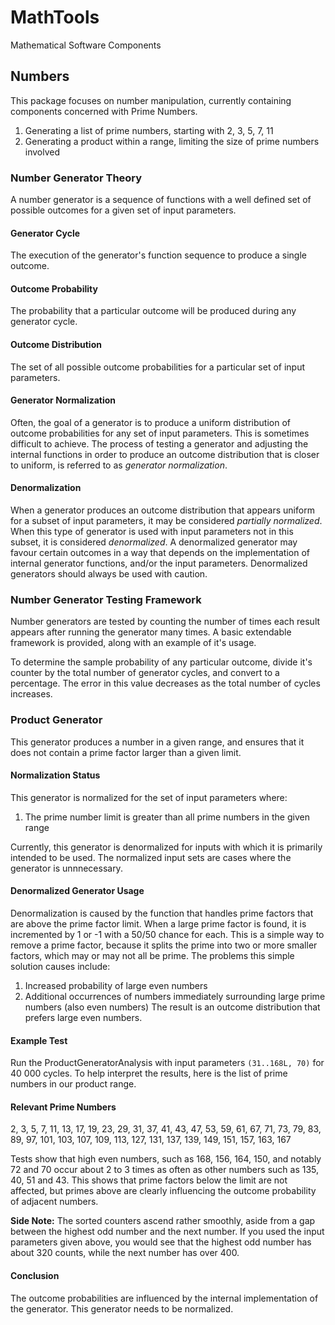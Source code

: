 # MathTools
Mathematical Software Components

## Numbers ##
This package focuses on number manipulation, currently containing components concerned with Prime Numbers.
1. Generating a list of prime numbers, starting with 2, 3, 5, 7, 11
2. Generating a product within a range, limiting the size of prime numbers involved

### Number Generator Theory ###
A number generator is a sequence of functions with a well defined set of possible outcomes for a given set of input parameters. 

#### Generator Cycle
The execution of the generator's function sequence to produce a single outcome.

#### Outcome Probability
The probability that a particular outcome will be produced during any generator cycle.

#### Outcome Distribution
The set of all possible outcome probabilities for a particular set of input parameters.

#### Generator Normalization
Often, the goal of a generator is to produce a uniform distribution of outcome probabilities for any set of input parameters. This is sometimes difficult to achieve. The process of testing a generator and adjusting the internal functions in order to produce an outcome distribution that is closer to uniform, is referred to as *generator normalization*. 

#### Denormalization
When a generator produces an outcome distribution that appears uniform for a subset of input parameters, it may be considered *partially normalized*. When this type of generator is used with input parameters not in this subset, it is considered *denormalized*. A denormalized generator may favour certain outcomes in a way that depends on the implementation of internal generator functions, and/or the input parameters. Denormalized generators should always be used with caution.

### Number Generator Testing Framework ###
Number generators are tested by counting the number of times each result appears after running the generator many times. A basic extendable framework is provided, along with an example of it's usage.

To determine the sample probability of any particular outcome, divide it's counter by the total number of generator cycles, and convert to a percentage. The error in this value decreases as the total number of cycles increases.

### Product Generator ###
This generator produces a number in a given range, and ensures that it does not contain a prime factor larger than a given limit.
#### Normalization Status
This generator is normalized for the set of input parameters where:
1. The prime number limit is greater than all prime numbers in the given range

Currently, this generator is denormalized for inputs with which it is primarily intended to be used. The normalized input sets are cases where the generator is unnnecessary.

#### Denormalized Generator Usage
Denormalization is caused by the function that handles prime factors that are above the prime factor limit.
When a large prime factor is found, it is incremented by 1 or -1 with a 50/50 chance for each. This is a simple way to remove a prime factor, because it splits the prime into two or more smaller factors, which may or may not all be prime.
The problems this simple solution causes include:
1. Increased probability of large even numbers
2. Additional occurrences of numbers immediately surrounding large prime numbers (also even numbers)
The result is an outcome distribution that prefers large even numbers. 
#### Example Test ####
Run the ProductGeneratorAnalysis with input parameters `(31..168L, 70)` for 40 000 cycles. To help interpret the results, here is the list of prime numbers in our product range.

#### Relevant Prime Numbers
2, 3, 5, 7, 11, 13, 17, 19, 23, 29, 31, 37, 41, 43, 47, 53, 59, 61, 67, 71, 73, 79, 83, 89, 97, 101, 103, 107, 109, 113, 127, 131, 137, 139, 149, 151, 157, 163, 167

Tests show that high even numbers, such as 168, 156, 164, 150, and notably 72 and 70 occur about 2 to 3 times as often as other numbers such as 135, 40, 51 and 43. This shows that prime factors below the limit are not affected, but primes above are clearly influencing the outcome probability of adjacent numbers.

**Side Note:**
The sorted counters ascend rather smoothly, aside from a gap between the highest odd number and the next number. If you used the input parameters given above, you would see that the highest odd number has about 320 counts, while the next number has over 400.

#### Conclusion
The outcome probabilities are influenced by the internal implementation of the generator. This generator needs to be normalized.
